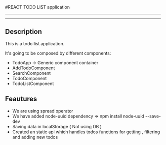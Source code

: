 #REACT TODO LIST application
_________________________________________________________________________
___

## Description
This is a todo list application.

It's going to be composed by different components:

- TodoApp -> Generic component container
- AddTodoComponent
- SearchComponent
- TodoComponent
- TodoListComponent


## Feautures
- We are using spread operator
- We have added node-uuid dependency => npm install node-uuid --save-dev
- Saving data in localStorage ( Not using DB )
- Created an static api  which handles todos functions for getting , filtering and adding new todos
